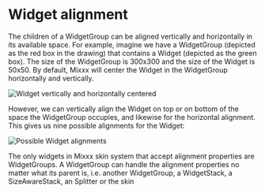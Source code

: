 # Widget alignment

The children of a WidgetGroup can be aligned vertically and horizontally
in its available space. For example, imagine we have a WidgetGroup
(depicted as the red box in the drawing) that contains a Widget
(depicted as the green box). The size of the WidgetGroup is 300x300 and
the size of the Widget is 50x50. By default, Mixxx will center the
Widget in the WidgetGroup horizontally and vertically.

![Widget vertically and horizontally
centered](/creating_skins/widget_center_alignment.svg)

However, we can vertically align the Widget on top or on bottom of the
space the WidgetGroup occupies, and likewise for the horizontal
alignment. This gives us nine possible alignments for the Widget:

![Possible Widget
alignments](/creating_skins/widget_possible_alignments.svg)

The only widgets in Mixxx skin system that accept alignment properties
are WidgetGroups. A WidgetGroup can handle the alignment properties no
matter what its parent is, i.e. another WidgetGroup, a WidgetStack, a
SizeAwareStack, an Splitter or the skin
